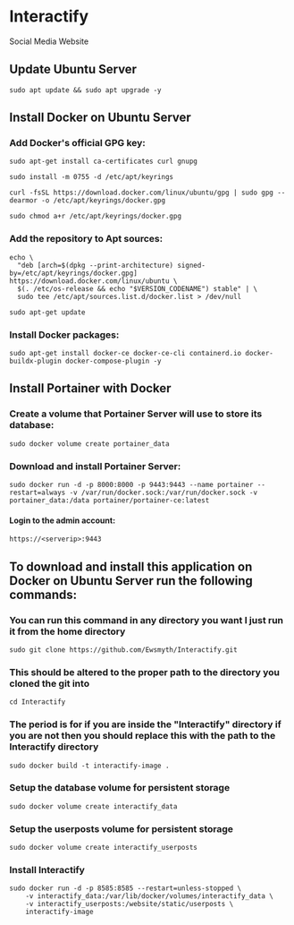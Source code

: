 # Interactify
 Social Media Website

## Update Ubuntu Server
```
sudo apt update && sudo apt upgrade -y
```

## Install Docker on Ubuntu Server

### Add Docker's official GPG key:
```
sudo apt-get install ca-certificates curl gnupg
```
```
sudo install -m 0755 -d /etc/apt/keyrings
```
```
curl -fsSL https://download.docker.com/linux/ubuntu/gpg | sudo gpg --dearmor -o /etc/apt/keyrings/docker.gpg
```
```
sudo chmod a+r /etc/apt/keyrings/docker.gpg
```
### Add the repository to Apt sources:
```
echo \
  "deb [arch=$(dpkg --print-architecture) signed-by=/etc/apt/keyrings/docker.gpg] https://download.docker.com/linux/ubuntu \
  $(. /etc/os-release && echo "$VERSION_CODENAME") stable" | \
  sudo tee /etc/apt/sources.list.d/docker.list > /dev/null
```
```
sudo apt-get update
```
### Install Docker packages:
```
sudo apt-get install docker-ce docker-ce-cli containerd.io docker-buildx-plugin docker-compose-plugin -y
```

## Install Portainer with Docker
### Create a volume that Portainer Server will use to store its database:
```
sudo docker volume create portainer_data
```
### Download and install Portainer Server:
```
sudo docker run -d -p 8000:8000 -p 9443:9443 --name portainer --restart=always -v /var/run/docker.sock:/var/run/docker.sock -v portainer_data:/data portainer/portainer-ce:latest
```
#### Login to the admin account:
```
https://<serverip>:9443
```

## To download and install this application on Docker on Ubuntu Server run the following commands:

### You can run this command in any directory you want I just run it from the home directory
```
sudo git clone https://github.com/Ewsmyth/Interactify.git
```
### This should be altered to the proper path to the directory you cloned the git into
```
cd Interactify
```
### The period is for if you are inside the "Interactify" directory if you are not then you should replace this with the path to the Interactify directory
```
sudo docker build -t interactify-image .
```
### Setup the database volume for persistent storage
```
sudo docker volume create interactify_data
```
### Setup the userposts volume for persistent storage
```
sudo docker volume create interactify_userposts
```
### Install Interactify
```
sudo docker run -d -p 8585:8585 --restart=unless-stopped \
    -v interactify_data:/var/lib/docker/volumes/interactify_data \
    -v interactify_userposts:/website/static/userposts \
    interactify-image
```